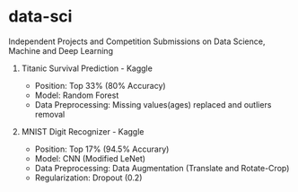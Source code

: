 # data-sci
Independent Projects and Competition Submissions on Data Science, Machine and Deep Learning

1. Titanic Survival Prediction - Kaggle
   - Position: Top 33% (80% Accuracy)
   - Model: Random Forest
   - Data Preprocessing: Missing values(ages) replaced and outliers removal
      
2. MNIST Digit Recognizer - Kaggle
   - Position: Top 17% (94.5% Accurary)
   - Model: CNN (Modified LeNet)
   - Data Preprocessing: Data Augmentation (Translate and Rotate-Crop)
   - Regularization: Dropout (0.2)
   
